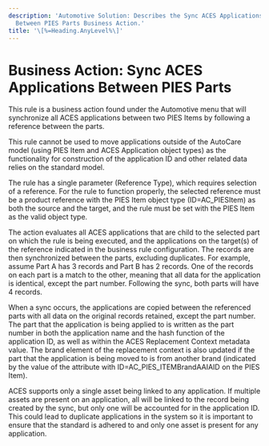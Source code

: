 ```yaml
---
description: 'Automotive Solution: Describes the Sync ACES Applications
  Between PIES Parts Business Action.'
title: '\[%=Heading.AnyLevel%\]'
---
```


Business Action: Sync ACES Applications Between PIES Parts
==========================================================

This rule is a business action found under the Automotive menu that will
synchronize all ACES applications between two PIES Items by following a
reference between the parts.

This rule cannot be used to move applications outside of the AutoCare
model (using PIES Item and ACES Application object types) as the
functionality for construction of the application ID and other related
data relies on the standard model.

The rule has a single parameter (Reference Type), which requires
selection of a reference. For the rule to function properly, the
selected reference must be a product reference with the PIES Item object
type (ID=AC\_PIESItem) as both the source and the target, and the rule
must be set with the PIES Item as the valid object type.

The action evaluates all ACES applications that are child to the
selected part on which the rule is being executed, and the applications
on the target(s) of the reference indicated in the business rule
configuration. The records are then synchronized between the parts,
excluding duplicates. For example, assume Part A has 3 records and Part
B has 2 records. One of the records on each part is a match to the
other, meaning that all data for the application is identical, except
the part number. Following the sync, both parts will have 4 records.

When a sync occurs, the applications are copied between the referenced
parts with all data on the original records retained, except the part
number. The part that the application is being applied to is written as
the part number in both the application name and the hash function of
the application ID, as well as within the ACES Replacement Context
metadata value. The brand element of the replacement context is also
updated if the part that the application is being moved to is from
another brand (indicated by the value of the attribute with
ID=AC\_PIES\_ITEMBrandAAIAID on the PIES Item).

ACES supports only a single asset being linked to any application. If
multiple assets are present on an application, all will be linked to the
record being created by the sync, but only one will be accounted for in
the application ID. This could lead to duplicate applications in the
system so it is important to ensure that the standard is adhered to and
only one asset is present for any application.
